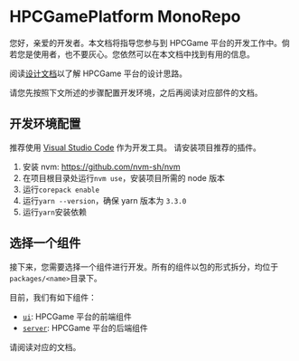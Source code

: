 # HPCGamePlatform MonoRepo

您好，亲爱的开发者。本文档将指导您参与到 HPCGame 平台的开发工作中。倘若您是使用者，也不要灰心。您依然可以在本文档中找到有用的信息。

阅读[设计文档](./design.md)以了解 HPCGame 平台的设计思路。

请您先按照下文所述的步骤配置开发环境，之后再阅读对应部件的文档。

## 开发环境配置

推荐使用 [Visual Studio Code](https://code.visualstudio.com/) 作为开发工具。
请安装项目推荐的插件。

1. 安装 nvm: https://github.com/nvm-sh/nvm
2. 在项目根目录处运行`nvm use`，安装项目所需的 node 版本
3. 运行`corepack enable`
4. 运行`yarn --version`，确保 yarn 版本为 `3.3.0`
5. 运行`yarn`安装依赖

## 选择一个组件

接下来，您需要选择一个组件进行开发。所有的组件以包的形式拆分，均位于`packages/<name>`目录下。

目前，我们有如下组件：

- [`ui`](./ui/README.md): HPCGame 平台的前端组件
- [`server`](./server/README.md): HPCGame 平台的后端组件

请阅读对应的文档。
